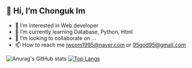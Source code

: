 ## 👋 Hi, I’m Chonguk Im
- 👀 I’m interested in Web developer
- 🌱 I’m currently learning Database, Python, Html
- 💞️ I’m looking to collaborate on ...
- 📫 How to reach me jwcom1995@naver.com or 95god95@gmail.com

![Anurag's GitHub stats](https://github-readme-stats.vercel.app/api?username=jwcom1995&&show_icons=true&title_color=fff&icon_color=79ff97&text_color=efefef&bg_color=24292e) [![Top Langs](https://github-readme-stats.vercel.app/api/top-langs/?username=jwcom1995&layout=compact&theme=chartreuse-dark)](https://github.com/anuraghazra/github-readme-stats)

